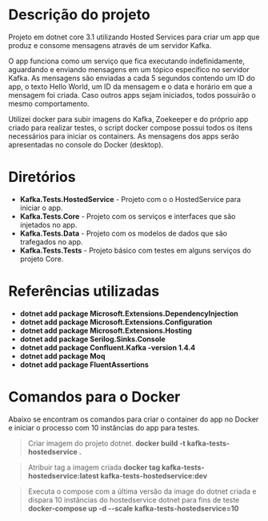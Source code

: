 
# Descrição do projeto

Projeto em dotnet core 3.1 utilizando Hosted Services para criar um app que produz e consome mensagens através de um servidor Kafka.

O app funciona como um serviço que fica executando indefinidamente, aguardando e enviando mensagens em um tópico específico no servidor Kafka. As mensagens são enviadas a cada 5 segundos contendo um ID do app, o texto Hello World, um ID da mensagem e o data e horário em que a mensagem foi criada. Caso outros apps sejam iniciados, todos possuirão o mesmo comportamento.

Utilizei docker para subir imagens do Kafka, Zoekeeper e do próprio app criado para realizar testes, o script docker compose possui todos os itens necessários para iniciar os containers. As mensagens dos apps serão apresentadas no console do Docker (desktop). 

# Diretórios

 - **Kafka.Tests.HostedService** - Projeto com o o HostedService para iniciar o app. 
 - **Kafka.Tests.Core** - Projeto com os serviços e interfaces que são injetados no app. 
 - **Kafka.Tests.Data** - Projeto com os modelos de dados que são trafegados no app. 
 - **Kafka.Tests.Tests** - Projeto básico com testes em alguns serviços do projeto Core.

# Referências utilizadas

 - **dotnet add package Microsoft.Extensions.DependencyInjection** 
 - **dotnet add package Microsoft.Extensions.Configuration** 
 - **dotnet add package Microsoft.Extensions.Hosting** 
 - **dotnet add package Serilog.Sinks.Console** 
 - **dotnet add package Confluent.Kafka -version 1.4.4** 
 - **dotnet add package Moq** 
 - **dotnet add package FluentAssertions**

# Comandos para o Docker

Abaixo se encontram os comandos para criar o container do app no Docker e iniciar o processo com 10 instâncias do app para testes.

>Criar imagem do projeto dotnet.
**docker build -t kafka-tests-hostedservice .**

>Atribuir tag a imagem criada
**docker tag kafka-tests-hostedservice:latest kafka-tests-hostedservice:dev**

>Executa o compose com a última versão da image do dotnet criada e dispara 10 instâncias do hostedservice dotnet para fins de teste
**docker-compose up -d --scale kafka-tests-hostedservice=10**
